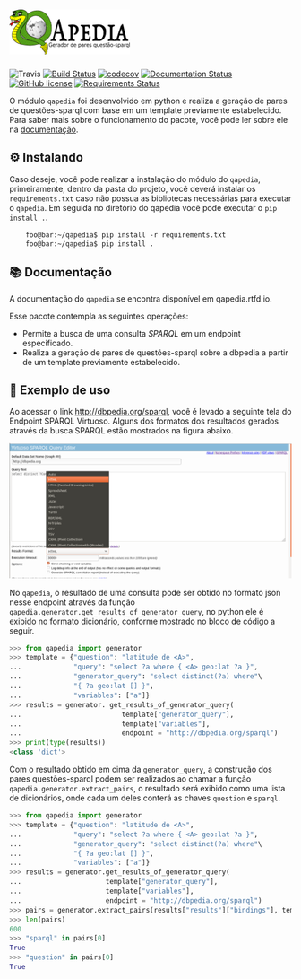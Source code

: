 # <img alt="QApedia" src="docs/source/_static/logo.png" height="80">

![Travis](https://img.shields.io/travis/JessicaSousa/qapedia/master.svg?label=Travis%20CI)
[![Build Status](https://dev.azure.com/qapedia/qapedia/_apis/build/status/jessicasousa.qapedia?branchName=master)](https://dev.azure.com/qapedia/qapedia/_build/latest?definitionId=1&branchName=master)
[![codecov]( https://codecov.io/gh/JessicaSousa/qapedia/branch/master/graph/badge.svg)](https://codecov.io/gh/JessicaSousa/qapedia)
[![Documentation Status](https://readthedocs.org/projects/qapedia/badge/?version=latest)](https://qapedia.readthedocs.io/pt/latest/?badge=latest)
[![GitHub license](https://img.shields.io/github/license/JessicaSousa/qapedia.svg)](https://github.com/JessicaSousa/qapedia/blob/master/LICENSE)
[![Requirements Status](https://requires.io/github/JessicaSousa/qapedia/requirements.svg?branch=master)](https://requires.io/github/JessicaSousa/qapedia/requirements/?branch=master)

O módulo ``qapedia`` foi desenvolvido em python e realiza a geração de pares de
questões-sparql com base em um template previamente estabelecido. Para saber
mais sobre o funcionamento do pacote, você pode ler sobre ele na [documentação](https://qapedia.readthedocs.io/pt/latest/).


## ⚙️ Instalando


Caso deseje, você pode realizar a instalação do módulo do ``qapedia``,
primeiramente, dentro da pasta do projeto, você deverá instalar os
``requirements.txt`` caso não possua as bibliotecas necessárias para executar o
``qapedia``. Em seguida no diretório do qapedia você pode executar o
``pip install .``.

```console
    foo@bar:~/qapedia$ pip install -r requirements.txt
    foo@bar:~/qapedia$ pip install .
```

## 📚 Documentação

A documentação do ``qapedia`` se encontra disponível em qapedia.rtfd.io.

Esse pacote contempla as seguintes operações:

* Permite a busca de uma consulta *SPARQL* em um endpoint especificado.
* Realiza a geração de pares de questões-sparql sobre a dbpedia a partir de um template previamente estabelecido.

## 📝 Exemplo de uso


Ao acessar o link http://dbpedia.org/sparql, você é levado a seguinte tela do
Endpoint SPARQL Virtuoso. Alguns dos formatos dos resultados gerados através da
busca SPARQL estão mostrados na figura abaixo.

![Virtuoso SPARQL Endpoint](docs/source/_static/SPARQL_Query_Editor.png)


No ``qapedia``, o resultado de uma consulta pode ser obtido no formato json
nesse endpoint através da função
``qapedia.generator.get_results_of_generator_query``, no python ele é exibido
no formato dicionário, conforme mostrado no bloco de código a seguir.

```python
>>> from qapedia import generator
>>> template = {"question": "latitude de <A>",
...             "query": "select ?a where { <A> geo:lat ?a }",
...             "generator_query": "select distinct(?a) where"\
...             "{ ?a geo:lat [] }",
...             "variables": ["a"]}
>>> results = generator. get_results_of_generator_query(
...                         template["generator_query"],
...                         template["variables"],
...                         endpoint = "http://dbpedia.org/sparql")
>>> print(type(results))
<class 'dict'>
```
Com o resultado obtido em cima da ``generator_query``, a construção dos pares
questões-sparql podem ser realizados ao chamar a função
``qapedia.generator.extract_pairs``, o resultado será exibido como uma lista de
dicionários, onde cada um deles conterá as chaves ``question`` e ``sparql``.

```python
>>> from qapedia import generator
>>> template = {"question": "latitude de <A>",
...             "query": "select ?a where { <A> geo:lat ?a }",
...             "generator_query": "select distinct(?a) where"\
...             "{ ?a geo:lat [] }",
...             "variables": ["a"]}
>>> results = generator.get_results_of_generator_query(
...                     template["generator_query"],
...                     template["variables"],
...                     endpoint = "http://dbpedia.org/sparql")
>>> pairs = generator.extract_pairs(results["results"]["bindings"], template)
>>> len(pairs)
600
>>> "sparql" in pairs[0]
True
>>> "question" in pairs[0]
True
```